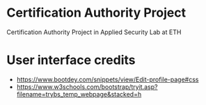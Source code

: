 # Certification Authority Project
Certification Authority Project in Applied Security Lab at ETH

# User interface credits
- https://www.bootdey.com/snippets/view/Edit-profile-page#css
- https://www.w3schools.com/bootstrap/tryit.asp?filename=trybs_temp_webpage&stacked=h
